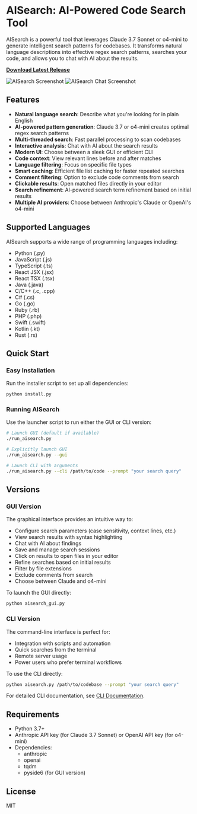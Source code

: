 # AISearch: AI-Powered Code Search Tool

AISearch is a powerful tool that leverages Claude 3.7 Sonnet or o4-mini to generate intelligent search patterns for codebases. It transforms natural language descriptions into effective regex search patterns, searches your code, and allows you to chat with AI about the results.

**[Download Latest Release](https://github.com/Zelex/aisearch/releases/latest)**

![AISearch Screenshot](https://i.imgur.com/hAwBneM.png)
![AISearch Chat Screenshot](https://i.imgur.com/lXH9R5B.png)

## Features

- **Natural language search**: Describe what you're looking for in plain English
- **AI-powered pattern generation**: Claude 3.7 or o4-mini creates optimal regex search patterns
- **Multi-threaded search**: Fast parallel processing to scan codebases
- **Interactive analysis**: Chat with AI about the search results
- **Modern UI**: Choose between a sleek GUI or efficient CLI
- **Code context**: View relevant lines before and after matches
- **Language filtering**: Focus on specific file types
- **Smart caching**: Efficient file list caching for faster repeated searches
- **Comment filtering**: Option to exclude code comments from search
- **Clickable results**: Open matched files directly in your editor
- **Search refinement**: AI-powered search term refinement based on initial results
- **Multiple AI providers**: Choose between Anthropic's Claude or OpenAI's o4-mini

## Supported Languages

AISearch supports a wide range of programming languages including:
- Python (.py)
- JavaScript (.js)
- TypeScript (.ts)
- React JSX (.jsx)
- React TSX (.tsx)
- Java (.java)
- C/C++ (.c, .cpp)
- C# (.cs)
- Go (.go)
- Ruby (.rb)
- PHP (.php)
- Swift (.swift)
- Kotlin (.kt)
- Rust (.rs)

## Quick Start

### Easy Installation

Run the installer script to set up all dependencies:

```bash
python install.py
```

### Running AISearch

Use the launcher script to run either the GUI or CLI version:

```bash
# Launch GUI (default if available)
./run_aisearch.py

# Explicitly launch GUI
./run_aisearch.py --gui

# Launch CLI with arguments
./run_aisearch.py --cli /path/to/code --prompt "your search query"
```

## Versions

### GUI Version

The graphical interface provides an intuitive way to:
- Configure search parameters (case sensitivity, context lines, etc.)
- View search results with syntax highlighting
- Chat with AI about findings
- Save and manage search sessions
- Click on results to open files in your editor
- Refine searches based on initial results
- Filter by file extensions
- Exclude comments from search
- Choose between Claude and o4-mini

To launch the GUI directly:
```bash
python aisearch_gui.py
```

### CLI Version

The command-line interface is perfect for:
- Integration with scripts and automation
- Quick searches from the terminal
- Remote server usage
- Power users who prefer terminal workflows

To use the CLI directly:
```bash
python aisearch.py /path/to/codebase --prompt "your search query"
```

For detailed CLI documentation, see [CLI Documentation](aisearch_readme.md).

## Requirements

- Python 3.7+
- Anthropic API key (for Claude 3.7 Sonnet) or OpenAI API key (for o4-mini)
- Dependencies:
  - anthropic
  - openai
  - tqdm
  - pyside6 (for GUI version)

## License

MIT 